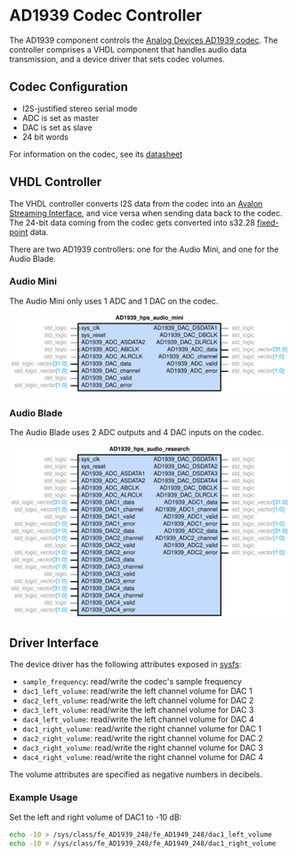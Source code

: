 # AD1939 Codec Controller
The AD1939 component controls the [Analog Devices AD1939 codec](https://www.analog.com/en/products/ad1939.html#product-overview). The controller comprises a VHDL component that handles audio data transmission, and a device driver that sets codec volumes. 

## Codec Configuration
- I2S-justified stereo serial mode
- ADC is set as master
- DAC is set as slave
- 24 bit words

For information on the codec, see its [datasheet](https://www.analog.com/media/en/technical-documentation/data-sheets/AD1939.pdf)


## VHDL Controller
The VHDL controller converts I2S data from the codec into an [Avalon Streaming Interface](https://www.intel.com/content/www/us/en/programmable/documentation/nik1412467993397.html#nik1412467963376), and vice versa when sending data back to the codec. The 24-bit data coming from the codec gets converted into s32.28 [fixed-point](https://en.wikipedia.org/wiki/Fixed-point_arithmetic) data. 

There are two AD1939 controllers: one for the Audio Mini, and one for the Audio Blade.

### Audio Mini
The Audio Mini only uses 1 ADC and 1 DAC on the codec. 

![audio_mini_ad1939](AD1939_hps_audio_mini_v1-AD1939_hps_audio_mini.svg)

### Audio Blade
The Audio Blade uses 2 ADC outputs and 4 DAC inputs on the codec. 

![audio_blade_ad1939](AD1939_hps_audio_research_v1-AD1939_hps_audio_research.svg)

## Driver Interface
The device driver has the following attributes exposed in [sysfs](https://www.kernel.org/doc/html/latest/filesystems/sysfs.html):
- `sample_frequency`: read/write the codec's sample frequency
- `dac1_left_volume`: read/write the left channel volume for DAC 1
- `dac2_left_volume`: read/write the left channel volume for DAC 2
- `dac3_left_volume`: read/write the left channel volume for DAC 3
- `dac4_left_volume`: read/write the left channel volume for DAC 4
- `dac1_right_volume`: read/write the right channel volume for DAC 1
- `dac2_right_volume`: read/write the right channel volume for DAC 2
- `dac3_right_volume`: read/write the right channel volume for DAC 3
- `dac4_right_volume`: read/write the right channel volume for DAC 4

The volume attributes are specified as negative numbers in decibels. 

### Example Usage
Set the left and right volume of DAC1 to -10 dB:
```bash
echo -10 > /sys/class/fe_AD1939_248/fe_AD1949_248/dac1_left_volume
echo -10 > /sys/class/fe_AD1939_248/fe_AD1949_248/dac1_right_volume
```
